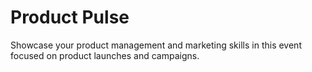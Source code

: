 # Product Pulse

Showcase your product management and marketing skills in this event focused on product launches and campaigns.
